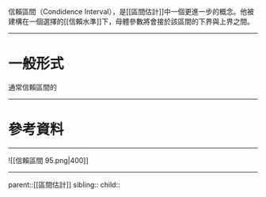 信賴區間（Condidence Interval），是[[區間估計]]中一個更進一步的概念。他被建構在一個選擇的[[信賴水準]]下，母體參數將會接於該區間的下界與上界之間。
- - -
# 一般形式
通常信賴區間的

- - -
# 參考資料
- - -
![[信賴區間 95.png|400]]

- - -
parent::[[區間估計]]
sibling::
child::